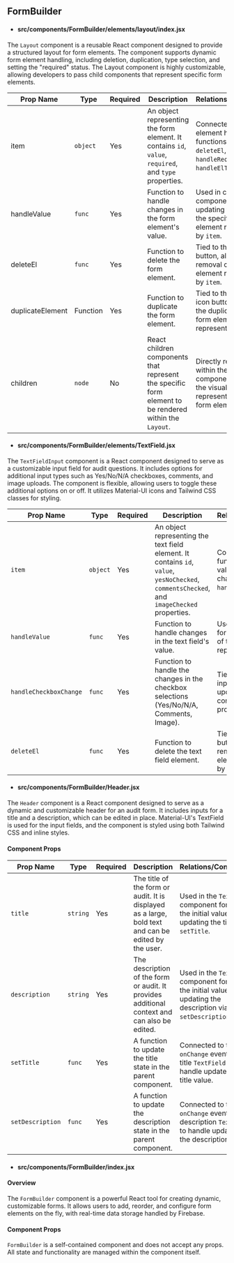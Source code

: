 ## FormBuilder

* #### src/components/FormBuilder/elements/layout/index.jsx
The `Layout` component is a reusable React component designed to provide a structured layout for form elements. The component supports dynamic form element handling, including deletion, duplication, type selection, and setting the "required" status. The Layout component is highly customizable, allowing developers to pass child components that represent specific form elements.

| Prop Name        | Type       | Required | Description                                                                                                                                    | Relations/Connections                                                                                              |
|------------------|------------|----------|------------------------------------------------------------------------------------------------------------------------------------------------|---------------------------------------------------------------------------------------------------------------------|
| item           |  `object`     | Yes      | An object representing the form element. It contains `id`, `value`, `required`, and `type` properties.                                          | Connected to all form element handler functions (`handleValue`, `deleteEl`, `handleRequired`, `handleElType`).      |
| handleValue    | `func`   | Yes      | Function to handle changes in the form element's value.                                                                                         | Used in child components for updating the value of the specific form element represented by `item`.                |
| deleteEl       | `func`   | Yes      | Function to delete the form element.                                                                                                            | Tied to the delete icon button, allowing the removal of the form element represented by `item`.                    |
| duplicateElement | Function | Yes      | Function to duplicate the form element.                                                                                                         | Tied to the duplicate icon button, allowing the duplication of the form element represented by `item`.             |
| children       | `node`       | No       | React children components that represent the specific form element to be rendered within the `Layout`.                                           | Directly rendered within the `Grid` component, providing the visual representation of the form element.            |


* #### src/components/FormBuilder/elements/TextField.jsx
The `TextFieldInput` component is a React component designed to serve as a customizable input field for audit questions. It includes options for additional input types such as Yes/No/N/A checkboxes, comments, and image uploads. The component is flexible, allowing users to toggle these additional options on or off. It utilizes Material-UI icons and Tailwind CSS classes for styling.

| Prop Name             | Type       | Required | Description                                                                                                                | Relations/Connections                                                                                              |
|-----------------------|------------|----------|----------------------------------------------------------------------------------------------------------------------------|---------------------------------------------------------------------------------------------------------------------|
| `item`                | `object`     | Yes      | An object representing the text field element. It contains `id`, `value`, `yesNoChecked`, `commentsChecked`, and `imageChecked` properties. | Connected to all functions handling value and checkbox changes (`handleValue`, `handleCheckboxChange`).              |
| `handleValue`         | `func`   | Yes      | Function to handle changes in the text field's value.                                                                      | Used in the input field for updating the value of the text field represented by `item`.                             |
| `handleCheckboxChange`| `func`   | Yes      | Function to handle the changes in the checkbox selections (Yes/No/N/A, Comments, Image).                                   | Tied to the checkbox inputs, enabling updates to the corresponding properties in `item`.                            |
| `deleteEl`            | `func`   | Yes      | Function to delete the text field element.                                                                                 | Tied to the delete button, allowing the removal of the text field element represented by `item`.                    |


* #### src/components/FormBuilder/Header.jsx
The `Header` component is a React component designed to serve as a dynamic and customizable header for an audit form. It includes inputs for a title and a description, which can be edited in place. Material-UI's TextField is used for the input fields, and the component is styled using both Tailwind CSS and inline styles.

#### Component Props

| Prop Name        | Type     | Required | Description                                                                                           | Relations/Connections                                                                                          |
|------------------|----------|----------|-------------------------------------------------------------------------------------------------------|-----------------------------------------------------------------------------------------------------------------|
| `title`          | `string`   | Yes      | The title of the form or audit. It is displayed as a large, bold text and can be edited by the user.   | Used in the `TextField` component for setting the initial value and updating the title via `setTitle`.          |
| `description`    | `string`   | Yes      | The description of the form or audit. It provides additional context and can also be edited.           | Used in the `TextField` component for setting the initial value and updating the description via `setDescription`. |
| `setTitle`       | `func` | Yes      | A function to update the title state in the parent component.                                          | Connected to the `onChange` event of the title `TextField` to handle updates to the title value.                |
| `setDescription` | `func` | Yes      | A function to update the description state in the parent component.                                    | Connected to the `onChange` event of the description `TextField` to handle updates to the description value.     |


* #### src/components/FormBuilder/index.jsx

#### Overview

The `FormBuilder` component is a powerful React tool for creating dynamic, customizable forms. It allows users to add, reorder, and configure form elements on the fly, with real-time data storage handled by Firebase.

#### Component Props

`FormBuilder` is a self-contained component and does not accept any props. All state and functionality are managed within the component itself.

